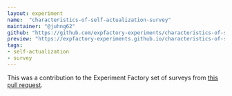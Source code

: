 ```yaml
---
layout: experiment
name:  "characteristics-of-self-actualization-survey"
maintainer: "@juhng62"
github: "https://github.com/expfactory-experiments/characteristics-of-self-actualization-survey"
preview: "https://expfactory-experiments.github.io/characteristics-of-self-actualization-survey"
tags:
- self-actualization
- survey
---
```


This was a contribution to the Experiment Factory set of surveys from [this pull request](https://github.com/expfactory/expfactory-surveys/pull/68/files).
